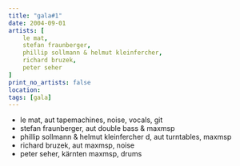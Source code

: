 ```yaml
---
title: "gala#1"
date: 2004-09-01
artists: [
    le mat,
    stefan fraunberger,
    phillip sollmann & helmut kleinfercher,
    richard bruzek,
    peter seher
]
print_no_artists: false
location:
tags: [gala]
---
```

* le mat, aut
tapemachines, noise, vocals, git 
* stefan fraunberger, aut
double bass & maxmsp
* phillip sollmann & helmut kleinfercher d, aut
turntables, maxmsp
* richard bruzek, aut
maxmsp, noise
* peter seher, kärnten
maxmsp, drums

